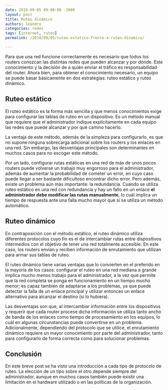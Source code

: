 ```yaml
---
date: 2010-09-05 09:00:00 -3000
layout: post
title: Ruteo dinámico
authors: leandro
categories: redes
tags: [internet, ruteo]
permalink: /2010/09/05/ruteo-estatico-frente-a-ruteo-dinamico/

---
```


Para que una red funcione correctamente es necesario que todos los routers
conozcan las distintas redes que pueden alcanzar y por dónde. Este conocimiento
y la decisión de a quién enviar el tráfico es responsabilidad del router. Ahora
bien, para obtener el conocimiento necesario, un equipo se puede basar
básicamente en dos estrategias: ruteo estático y ruteo dinámico. <!-- more -->

## Ruteo estático

El ruteo estático es la forma más sencilla y que menos conocimientos exige para
configurar las tablas de ruteo en un dispositivo. Es un método manual que
requiere que el administrador indique explícitamente en cada equipo las redes
que puede alcanzar y por qué camino hacerlo.

La ventaja de este método, además de la simpleza para configurarlo, es que no
supone ninguna sobrecarga adicional sobre los routers y los enlaces en una red.
Sin embargo, las desventajas principales son determinantes en muchos casos para
no escoger este método.

Por un lado, configurar rutas estáticas en una red de más de unos pocos routers
puede volverse un trabajo muy engorroso para el administrador, además de
aumentar la probabilidad de cometer un error, en cuyo caso puede llegar a ser
bastante dificultoso encontrar dicho error. Pero además, existe un problema aún
más importante: la redundancia. Cuando se utiliza ruteo estático en una red con
redundancia y hay un fallo en un enlace **el administrador debe modificar las
rutas manualmente**, lo cuál implica un tiempo de respuesta ante una falla mucho
mayor que si se utiliza un método automático.

## Ruteo dinámico

En contraposición con el método estático, el ruteo dinámico utiliza diferentes
protocolos cuyo fin es el de intercambiar rutas entre dispositivos intermedios
con el objetivo de tener una red totalmente accesible. En este caso, los routers
envían y reciben información de enrutamiento que utilizan para armar sus tablas
de ruteo.

El ruteo dinámico tiene varias ventajas que lo convierten en el preferido en la
mayoría de los casos: configurar el ruteo en una red mediana a grande implica
mucho menos trabajo para el administrador, a la vez que permite que la red
completa se ponga en funcionamiento en un tiempo mucho menor; es capaz también
de adaptarse a los problemas, ya que puede detectar la falla de un enlace
principal y utilizar entonces un enlace alternativo para alcanzar el destino (si
lo hubiera).

Las desventajas son que, al intercambiar información entre los dispositivos y
requerir que cada router procese dicha información se utiliza tanto ancho de
banda de los enlaces como tiempo de procesamiento en los equipos, lo cuál en
algunas circunstancias puede convertirse en un problema. Adicionalmente,
dependiendo del protocolo que se utilice, el enrutamiento dinámico requiere un
mayor conocimiento por parte del administrador, tanto para configurarlo de forma
correcta como para solucionar problemas.

## Conclusión

En este breve post se ha visto una introducción a cada tipo de protocolo de
ruteo. La elección de un tipo sobre el otro depende siempre del administrador,
aunque en muchos casos también puede existir una limitación en el hardware
utilizado o en las políticas de la organización.
